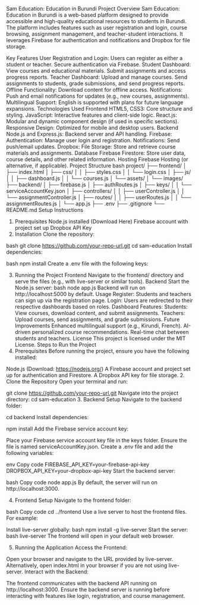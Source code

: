 Sam Education: Education in Burundi
Project Overview
Sam Education: Education in Burundi is a web-based platform designed to provide accessible and high-quality educational resources to students in Burundi. The platform includes features such as user registration and login, course browsing, assignment management, and teacher-student interactions. It leverages Firebase for authentication and notifications and Dropbox for file storage.

Key Features
User Registration and Login:
Users can register as either a student or teacher.
Secure authentication via Firebase.
Student Dashboard:
View courses and educational materials.
Submit assignments and access progress reports.
Teacher Dashboard:
Upload and manage courses.
Send assignments to students, grade submissions, and send progress reports.
Offline Functionality:
Download content for offline access.
Notifications:
Push and email notifications for updates (e.g., new courses, assignments).
Multilingual Support:
English is supported with plans for future language expansions.
Technologies Used
Frontend
HTML5, CSS3: Core structure and styling.
JavaScript: Interactive features and client-side logic.
React.js: Modular and dynamic component design (if used in specific sections).
Responsive Design: Optimized for mobile and desktop users.
Backend
Node.js and Express.js: Backend server and API handling.
Firebase:
Authentication: Manage user login and registration.
Notifications: Send push/email updates.
Dropbox:
File Storage: Store and retrieve course materials and assignments.
Database
Firebase Firestore:
Store user data, course details, and other related information.
Hosting
Firebase Hosting (or alternative, if applicable).
Project Structure
bash
project/
├── frontend/
│   ├── index.html
│   ├── css/
│   │   ├── styles.css
│   │   └── login.css
│   ├── js/
│   │   ├── dashboard.js
│   │   └── courses.js
│   └── assets/
│       └── images/
├── backend/
│   ├── firebase.js
│   ├── authRoutes.js
│   ├── keys/
│   │   └── serviceAccountKey.json
│   ├── controllers/
│   │   ├── userController.js
│   │   └── assignmentController.js
│   ├── routes/
│   │   ├── userRoutes.js
│   │   └── assignmentRoutes.js
│   └── app.js
├── .env
├── .gitignore
└── README.md
Setup Instructions
1. Prerequisites
Node.js installed (Download Here)
Firebase account with project set up
Dropbox API Key
2. Installation
Clone the repository:

bash
git clone https://github.com/your-repo-url.git
cd sam-education
Install dependencies:

bash
npm install
Create a .env file with the following keys:

3. Running the Project
Frontend
Navigate to the frontend/ directory and serve the files (e.g., with live-server or similar tools).
Backend
Start the Node.js server:
bash
node app.js
Backend will run on http://localhost:5000 by default.
Usage
Register:
Students and teachers can sign up via the registration page.
Login:
Users are redirected to their respective dashboards based on roles.
Dashboard Features:
Students: View courses, download content, and submit assignments.
Teachers: Upload courses, send assignments, and grade submissions.
Future Improvements
Enhanced multilingual support (e.g., Kirundi, French).
AI-driven personalized course recommendations.
Real-time chat between students and teachers.
License
This project is licensed under the MIT License.
Steps to Run the Project
1. Prerequisites
Before running the project, ensure you have the following installed:

Node.js (Download: https://nodejs.org/)
A Firebase account and project set up for authentication and Firestore.
A Dropbox API key for file storage.
2. Clone the Repository
Open your terminal and run:

git clone https://github.com/your-repo-url.git
Navigate into the project directory:
cd sam-education
3. Backend Setup
Navigate to the backend folder:


cd backend
Install dependencies:


npm install
Add the Firebase service account key:

Place your Firebase service account key file in the keys folder.
Ensure the file is named serviceAccountKey.json.
Create a .env file and add the following variables:

env
Copy code
FIREBASE_API_KEY=your-firebase-api-key
DROPBOX_API_KEY=your-dropbox-api-key
Start the backend server:

bash
Copy code
node app.js
By default, the server will run on http://localhost:3000.

4. Frontend Setup
Navigate to the frontend folder:

bash
Copy code
cd ../frontend
Use a live server to host the frontend files. For example:

Install live-server globally:
bash
npm install -g live-server
Start the server:
bash
live-server
The frontend will open in your default web browser.

5. Running the Application
Access the Frontend:

Open your browser and navigate to the URL provided by live-server.
Alternatively, open index.html in your browser if you are not using live-server.
Interact with the Backend:

The frontend communicates with the backend API running on http://localhost:3000.
Ensure the backend server is running before interacting with features like login, registration, and course management.
